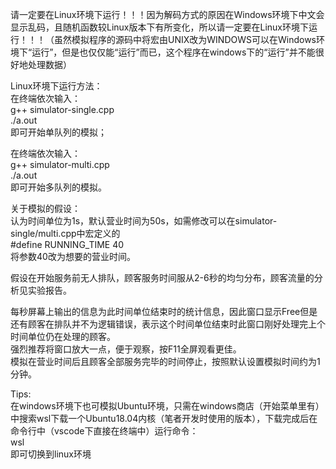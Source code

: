 请一定要在Linux环境下运行！！！因为解码方式的原因在Windows环境下中文会显示乱码，且随机函数较Linux版本下有所变化，所以请一定要在Linux环境下运行！！！（虽然模拟程序的源码中将宏由UNIX改为WINDOWS可以在Windows环境下“运行”，但是也仅仅能“运行”而已，这个程序在windows下的“运行”并不能很好地处理数据）

Linux环境下运行方法：  
在终端依次输入：  
g++ simulator-single.cpp  
./a.out  
即可开始单队列的模拟；

在终端依次输入：  
g++ simulator-multi.cpp  
./a.out  
即可开始多队列的模拟。  

关于模拟的假设：  
认为时间单位为1s，默认营业时间为50s，如需修改可以在simulator-single/multi.cpp中宏定义的  
#define RUNNING_TIME 40    
将参数40改为想要的营业时间。  

假设在开始服务前无人排队，顾客服务时间服从2-6秒的均匀分布，顾客流量的分析见实验报告。  

每秒屏幕上输出的信息为此时间单位结束时的统计信息，因此窗口显示Free但是还有顾客在排队并不为逻辑错误，表示这个时间单位结束时此窗口刚好处理完上个时间单位仍在处理的顾客。  
强烈推荐将窗口放大一点，便于观察，按F11全屏观看更佳。  
模拟在营业时间后且顾客全部服务完毕的时间停止，按照默认设置模拟时间约为1分钟。

Tips:  
在windows环境下也可模拟Ubuntu环境，只需在windows商店（开始菜单里有）中搜索wsl下载一个Ubuntu18.04内核（笔者开发时使用的版本），下载完成后在命令行中（vscode下直接在终端中）运行命令：    
wsl    
即可切换到linux环境
